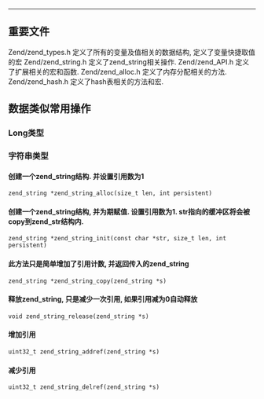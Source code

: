 
--------------------

## 重要文件

Zend/zend_types.h 		定义了所有的变量及值相关的数据结构, 定义了变量快捷取值的宏
Zend/zend_string.h 		定义了zend_string相关操作. 
Zend/zend_API.h 		定义了扩展相关的宏和函数.
Zend/zend_alloc.h 		定义了内存分配相关的方法.
Zend/zend_hash.h 		定义了hash表相关的方法和宏. 

## 数据类似常用操作

### Long类型




### 字符串类型

#### 创建一个zend_string结构. 并设置引用数为1
	zend_string *zend_string_alloc(size_t len, int persistent)

#### 创建一个zend_string结构, 并为期赋值. 设置引用数为1. str指向的缓冲区将会被copy到zend_str结构内. 
	zend_string *zend_string_init(const char *str, size_t len, int persistent)	

#### 此方法只是简单增加了引用计数, 并返回传入的zend_string
	zend_string *zend_string_copy(zend_string *s)

#### 释放zend_string, 只是减少一次引用, 如果引用减为0自动释放
	void zend_string_release(zend_string *s)

#### 增加引用
	uint32_t zend_string_addref(zend_string *s)
	
#### 减少引用
	uint32_t zend_string_delref(zend_string *s)
